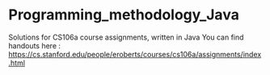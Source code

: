 # Programming_methodology_Java
Solutions for CS106a course assignments, written in Java
You can find handouts here : https://cs.stanford.edu/people/eroberts/courses/cs106a/assignments/index.html
